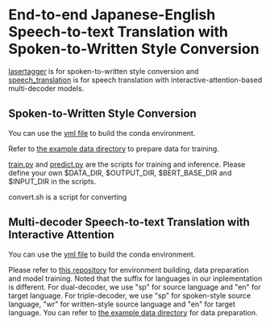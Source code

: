 # End-to-end Japanese-English Speech-to-text Translation with Spoken-to-Written Style Conversion

[lasertagger](lasertagger) is for spoken-to-written style conversion and [speech_translation](speech_translation) is for speech translation with interactive-attention-based multi-decoder models.

## Spoken-to-Written Style Conversion

You can use the [yml file](lasertagger/lasertagger.yml) to build the conda environment.

Refer to [the example data directory](lasertagger/data_conv) to prepare data for training.

[train.py](lasertagger/train.py) and [predict.py](lasertagger/predict.py) are the scripts for training and inference.
Please define your own $DATA_DIR, $OUTPUT_DIR, $BERT_BASE_DIR and $INPUT_DIR in the scripts.

convert.sh is a script for converting

## Multi-decoder Speech-to-text Translation with Interactive Attention

You can use the [yml file](speech-translation/joint_asr_st.yml) to build the conda environment.

Please refer to [this repository](https://github.com/formiel/speech-translation) for environment building, data preparation and model training.
Noted that the suffix for languages in our inplementation is different. For dual-decoder, we use "sp" for source language and "en" for target language. For triple-decoder, we use "sp" for spoken-style source language, "wr" for written-style source language and "en" for target language. 
You can refer to [the example data directory](speech-translation/data_st) for data preparation.
